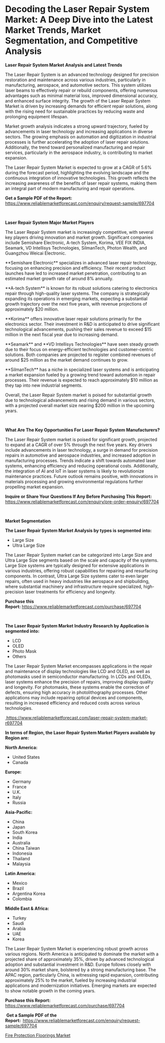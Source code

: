 <p><h1>Decoding the Laser Repair System Market: A Deep Dive into the Latest Market Trends, Market Segmentation, and Competitive Analysis</h1></p><p><strong>Laser Repair System Market Analysis and Latest Trends</strong></p>
<p><p>The Laser Repair System is an advanced technology designed for precision restoration and maintenance across various industries, particularly in manufacturing, aerospace, and automotive sectors. This system utilizes laser beams to effectively repair or rebuild components, offering numerous advantages such as minimal material loss, improved dimensional accuracy, and enhanced surface integrity. The growth of the Laser Repair System Market is driven by increasing demands for efficient repair solutions, along with the rising need for sustainable practices by reducing waste and prolonging equipment lifespan.</p><p>Market growth analysis indicates a strong upward trajectory, fueled by advancements in laser technology and increasing applications in diverse sectors. The growing emphasis on automation and digitization in industrial processes is further accelerating the adoption of laser repair solutions. Additionally, the trend toward personalized manufacturing and repair services, particularly in the aerospace industry, is contributing to market expansion.</p><p>The Laser Repair System Market is expected to grow at a CAGR of 5.6% during the forecast period, highlighting the evolving landscape and the continuous integration of innovative technologies. This growth reflects the increasing awareness of the benefits of laser repair systems, making them an integral part of modern manufacturing and repair operations.</p></p>
<p><strong>Get a Sample PDF of the Report:&nbsp;</strong> <a href="https://www.reliablemarketforecast.com/enquiry/request-sample/697704?utm_campaign=1899&utm_medium=2&utm_source=Github&utm_content=ia&utm_term=27122024&utm_id=laser-repair-system">https://www.reliablemarketforecast.com/enquiry/request-sample/697704</a></p>
<p>&nbsp;</p>
<p><strong>Laser Repair System Major Market Players</strong></p>
<p><p>The Laser Repair System market is increasingly competitive, with several key players driving innovation and market growth. Significant companies include Semishare Electronic, A-tech System, Korima, VEE FIX INDIA, Seamark, VD Intellisys Technologies, SilmanTech, Photon Wealth, and Guangzhou Weicai Electronic.</p><p>**Semishare Electronic** specializes in advanced laser repair technology, focusing on enhancing precision and efficiency. Their recent product launches have led to increased market penetration, contributing to an estimated market growth rate of around 8% annually.</p><p>**A-tech System** is known for its robust solutions catering to electronics repair through high-quality laser systems. The company is strategically expanding its operations in emerging markets, expecting a substantial growth trajectory over the next five years, with revenue projections of approximately $20 million.</p><p>**Korima** offers innovative laser repair solutions primarily for the electronics sector. Their investment in R&D is anticipated to drive significant technological advancements, pushing their sales revenue to exceed $15 million in the next fiscal year due to increasing demand.</p><p>**Seamark** and **VD Intellisys Technologies** have seen steady growth due to their focus on energy-efficient technologies and customer-centric solutions. Both companies are projected to register combined revenues of around $25 million as the market demand continues to grow.</p><p>**SilmanTech** has a niche in specialized laser systems and is anticipating a market expansion fueled by a growing trend toward automation in repair processes. Their revenue is expected to reach approximately $10 million as they tap into new industrial segments.</p><p>Overall, the Laser Repair System market is poised for substantial growth due to technological advancements and rising demand in various sectors, with a projected overall market size nearing $200 million in the upcoming years.</p></p>
<p>&nbsp;</p>
<p><strong>What Are The Key Opportunities For Laser Repair System Manufacturers?</strong></p>
<p><p>The Laser Repair System market is poised for significant growth, projected to expand at a CAGR of over 5% through the next five years. Key drivers include advancements in laser technology, a surge in demand for precision repairs in automotive and aerospace industries, and increased adoption in manufacturing processes. Trends indicate a shift towards automated laser systems, enhancing efficiency and reducing operational costs. Additionally, the integration of AI and IoT in laser systems is likely to revolutionize maintenance practices. Future outlook remains positive, with innovations in materials processing and growing environmental regulations further propelling market expansion.</p></p>
<p><strong>Inquire or Share Your Questions If Any Before Purchasing This Report:</strong> <a href="https://www.reliablemarketforecast.com/enquiry/pre-order-enquiry/697704?utm_campaign=1899&utm_medium=2&utm_source=Github&utm_content=ia&utm_term=27122024&utm_id=laser-repair-system">https://www.reliablemarketforecast.com/enquiry/pre-order-enquiry/697704</a></p>
<p>&nbsp;</p>
<p><strong>Market Segmentation</strong></p>
<p><strong>The Laser Repair System Market Analysis by types is segmented into:</strong></p>
<p><ul><li>Large Size</li><li>Ultra Large Size</li></ul></p>
<p><p>The Laser Repair System market can be categorized into Large Size and Ultra Large Size segments based on the scale and capacity of the systems. Large Size systems are typically designed for extensive applications in various industries, offering robust capabilities for repairing and resurfacing components. In contrast, Ultra Large Size systems cater to even larger repairs, often used in heavy industries like aerospace and shipbuilding, where substantial machinery and infrastructure require specialized, high-precision laser treatments for efficiency and longevity.</p></p>
<p><strong>Purchase this Report:&nbsp;</strong><a href="https://www.reliablemarketforecast.com/purchase/697704?utm_campaign=1899&utm_medium=2&utm_source=Github&utm_content=ia&utm_term=27122024&utm_id=laser-repair-system">https://www.reliablemarketforecast.com/purchase/697704</a></p>
<p>&nbsp;</p>
<p><strong>The Laser Repair System Market Industry Research by Application is segmented into:</strong></p>
<p><ul><li>LCD</li><li>OLED</li><li>Photo Mask</li><li>Others</li></ul></p>
<p><p>The Laser Repair System Market encompasses applications in the repair and maintenance of display technologies like LCD and OLED, as well as photomasks used in semiconductor manufacturing. In LCDs and OLEDs, laser systems enhance the precision of repairs, improving display quality and longevity. For photomasks, these systems enable the correction of defects, ensuring high accuracy in photolithography processes. Other applications may include repairing optical devices and components, resulting in increased efficiency and reduced costs across various technologies.</p></p>
<p><a href="https://www.reliablemarketforecast.com/laser-repair-system-market-r697704?utm_campaign=1899&utm_medium=2&utm_source=Github&utm_content=ia&utm_term=27122024&utm_id=laser-repair-system">&nbsp;https://www.reliablemarketforecast.com/laser-repair-system-market-r697704</a></p>
<p><strong>In terms of Region, the Laser Repair System Market Players available by Region are:</strong></p>
<p>
    <p> <strong> North America: </strong>
        <ul>
            <li>United States</li>
            <li>Canada</li>
        </ul>
        </p> 
    <p> <strong> Europe: </strong>
        <ul>
            <li>Germany</li>
            <li>France</li>
            <li>U.K.</li>
            <li>Italy</li>
            <li>Russia</li>
        </ul>
        </p> 
    <p> <strong> Asia-Pacific: </strong>
        <ul>
            <li>China</li>
            <li>Japan</li>
            <li>South Korea</li>
            <li>India</li>
            <li>Australia</li>
            <li>China Taiwan</li>
            <li>Indonesia</li>
            <li>Thailand</li>
            <li>Malaysia</li>
        </ul>
        </p> 
    <p> <strong> Latin America: </strong>
        <ul>
            <li>Mexico</li>
            <li>Brazil</li>
            <li>Argentina Korea</li>
            <li>Colombia</li>
        </ul>
        </p> 
    <p> <strong> Middle East & Africa: </strong>
        <ul>
            <li>Turkey</li>
            <li>Saudi</li>
            <li>Arabia</li>
            <li>UAE</li>
            <li>Korea</li>
        </ul>
    </p>
    </p>
<p><p>The Laser Repair System Market is experiencing robust growth across various regions. North America is anticipated to dominate the market with a projected share of approximately 35%, driven by advanced technological adoption and substantial investment in R&D. Europe follows closely with around 30% market share, bolstered by a strong manufacturing base. The APAC region, particularly China, is witnessing rapid expansion, contributing approximately 25% to the market, fueled by increasing industrial applications and modernization initiatives. Emerging markets are expected to show notable growth in the coming years.</p></p>
<p><strong>Purchase this Report: </strong><a href="https://www.reliablemarketforecast.com/purchase/697704?utm_campaign=1899&utm_medium=2&utm_source=Github&utm_content=ia&utm_term=27122024&utm_id=laser-repair-system">https://www.reliablemarketforecast.com/purchase/697704</a></p>
<p>&nbsp;<strong>Get a Sample PDF of the Report:&nbsp;&nbsp;</strong><a href="https://www.reliablemarketforecast.com/enquiry/request-sample/697704?utm_campaign=1899&utm_medium=2&utm_source=Github&utm_content=ia&utm_term=27122024&utm_id=laser-repair-system">https://www.reliablemarketforecast.com/enquiry/request-sample/697704</a></p>
<p><strong></strong></p>
<p><p><a href="https://github.com/YashRP12/Market-Research-Report-List-6/blob/main/fire-protection-floorings-market.md?utm_campaign=1899&utm_medium=2&utm_source=Github&utm_content=ia&utm_term=27122024&utm_id=laser-repair-system">Fire Protection Floorings Market</a></p></p>